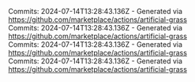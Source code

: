 Commits: 2024-07-14T13:28:43.136Z - Generated via https://github.com/marketplace/actions/artificial-grass
<br>
Commits: 2024-07-14T13:28:43.136Z - Generated via https://github.com/marketplace/actions/artificial-grass
<br>
Commits: 2024-07-14T13:28:43.136Z - Generated via https://github.com/marketplace/actions/artificial-grass
<br>
Commits: 2024-07-14T13:28:43.136Z - Generated via https://github.com/marketplace/actions/artificial-grass
<br>
